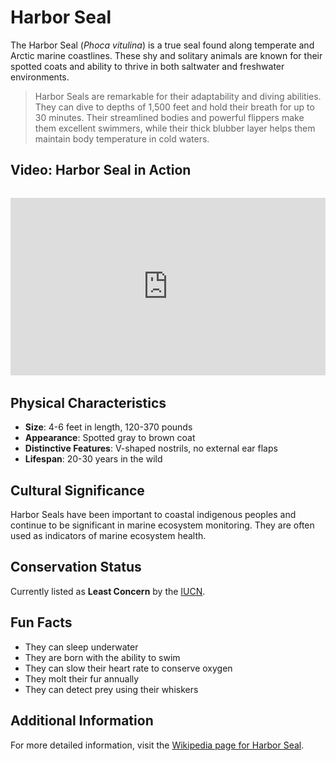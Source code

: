 # Harbor Seal

The Harbor Seal (*Phoca vitulina*) is a true seal found along temperate and Arctic marine coastlines. These shy and solitary animals are known for their spotted coats and ability to thrive in both saltwater and freshwater environments.

> Harbor Seals are remarkable for their adaptability and diving abilities. They can dive to depths of 1,500 feet and hold their breath for up to 30 minutes. Their streamlined bodies and powerful flippers make them excellent swimmers, while their thick blubber layer helps them maintain body temperature in cold waters.

## Video: Harbor Seal in Action
<div class="video-container" style="position: relative; padding-bottom: 56.25%; height: 0; overflow: hidden; max-width: 100%; margin: 2rem 0;">
    <iframe style="position: absolute; top: 0; left: 0; width: 100%; height: 100%;" 
            src="https://www.youtube.com/embed/8X7U9qXzqXc" 
            title="Harbor Seal in Action" 
            frameborder="0" 
            allow="accelerometer; autoplay; clipboard-write; encrypted-media; gyroscope; picture-in-picture" 
            allowfullscreen>
    </iframe>
</div>

## Physical Characteristics

- **Size**: 4-6 feet in length, 120-370 pounds
- **Appearance**: Spotted gray to brown coat
- **Distinctive Features**: V-shaped nostrils, no external ear flaps
- **Lifespan**: 20-30 years in the wild

## Cultural Significance
Harbor Seals have been important to coastal indigenous peoples and continue to be significant in marine ecosystem monitoring. They are often used as indicators of marine ecosystem health.

## Conservation Status
Currently listed as **Least Concern** by the [IUCN](https://www.iucnredlist.org/species/17013/45229114).

## Fun Facts
- They can sleep underwater
- They are born with the ability to swim
- They can slow their heart rate to conserve oxygen
- They molt their fur annually
- They can detect prey using their whiskers

## Additional Information
For more detailed information, visit the [Wikipedia page for Harbor Seal](https://en.wikipedia.org/wiki/Harbour_seal). 
